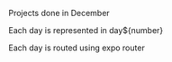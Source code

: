 Projects done in December

Each day is represented in day${number}

Each day is routed using expo router
